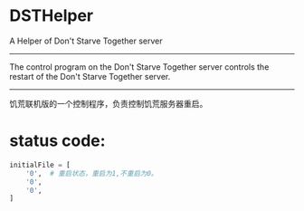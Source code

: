 # DSTHelper

A Helper of Don't Starve Together server

---

The control program on the Don't Starve Together server controls the restart of the Don't Starve Together server.

---

饥荒联机版的一个控制程序，负责控制饥荒服务器重启。

# status code:

```python
initialFile = [
    '0',  # 重启状态，重启为1,不重启为0。
    '0',
    '0',
]
```